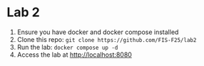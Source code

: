 # Lab 2

1. Ensure you have docker and docker compose installed
2. Clone this repo: `git clone https://github.com/FIS-F25/lab2`
3. Run the lab: `docker compose up -d`
4. Access the lab at <http://localhost:8080>
